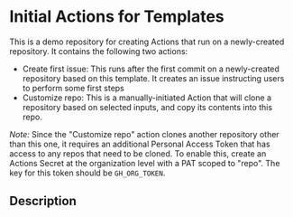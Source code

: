 # Initial Actions for Templates
This is a demo repository for creating Actions that run on a newly-created repository. It contains the following two actions:
- Create first issue: This runs after the first commit on a newly-created repository based on this template. It creates an issue instructing users to perform some first steps
- Customize repo: This is a manually-initiated Action that will clone a repository based on selected inputs, and copy its contents into this repo.

*Note:* Since the "Customize repo" action clones another repository other than this one, it requires an additional Personal Access Token that has access to any repos that need to be cloned. To enable this, create an Actions Secret at the organization level with a PAT scoped to "repo". The key for this token should be `GH_ORG_TOKEN`.

<!-- Add another description here -->
## Description
